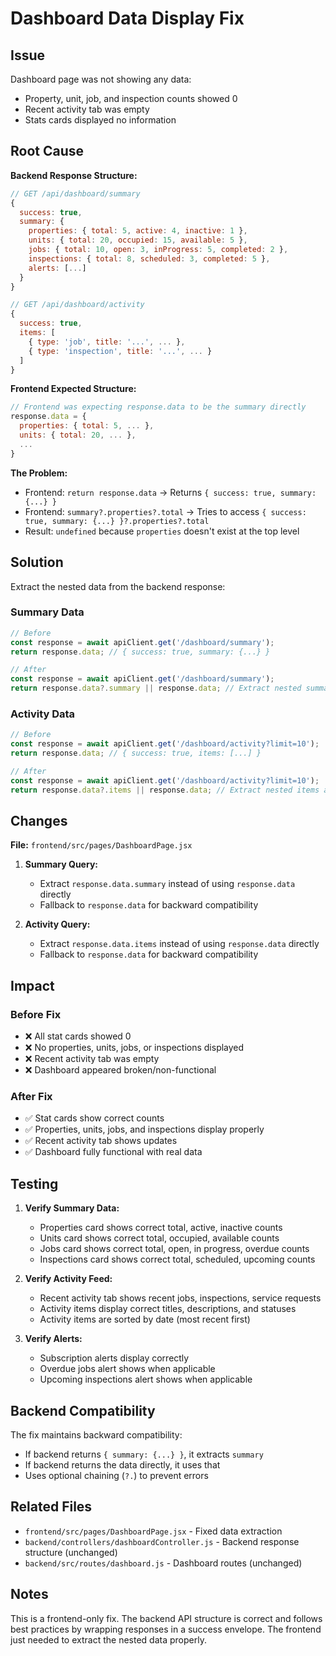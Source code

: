 # Dashboard Data Display Fix

## Issue

Dashboard page was not showing any data:
- Property, unit, job, and inspection counts showed 0
- Recent activity tab was empty
- Stats cards displayed no information

## Root Cause

**Backend Response Structure:**
```javascript
// GET /api/dashboard/summary
{
  success: true,
  summary: {
    properties: { total: 5, active: 4, inactive: 1 },
    units: { total: 20, occupied: 15, available: 5 },
    jobs: { total: 10, open: 3, inProgress: 5, completed: 2 },
    inspections: { total: 8, scheduled: 3, completed: 5 },
    alerts: [...]
  }
}

// GET /api/dashboard/activity
{
  success: true,
  items: [
    { type: 'job', title: '...', ... },
    { type: 'inspection', title: '...', ... }
  ]
}
```

**Frontend Expected Structure:**
```javascript
// Frontend was expecting response.data to be the summary directly
response.data = {
  properties: { total: 5, ... },
  units: { total: 20, ... },
  ...
}
```

**The Problem:**
- Frontend: `return response.data` → Returns `{ success: true, summary: {...} }`
- Frontend: `summary?.properties?.total` → Tries to access `{ success: true, summary: {...} }?.properties?.total`
- Result: `undefined` because `properties` doesn't exist at the top level

## Solution

Extract the nested data from the backend response:

### Summary Data
```javascript
// Before
const response = await apiClient.get('/dashboard/summary');
return response.data; // { success: true, summary: {...} }

// After
const response = await apiClient.get('/dashboard/summary');
return response.data?.summary || response.data; // Extract nested summary
```

### Activity Data
```javascript
// Before
const response = await apiClient.get('/dashboard/activity?limit=10');
return response.data; // { success: true, items: [...] }

// After
const response = await apiClient.get('/dashboard/activity?limit=10');
return response.data?.items || response.data; // Extract nested items array
```

## Changes

**File:** `frontend/src/pages/DashboardPage.jsx`

1. **Summary Query:**
   - Extract `response.data.summary` instead of using `response.data` directly
   - Fallback to `response.data` for backward compatibility

2. **Activity Query:**
   - Extract `response.data.items` instead of using `response.data` directly
   - Fallback to `response.data` for backward compatibility

## Impact

### Before Fix
- ❌ All stat cards showed 0
- ❌ No properties, units, jobs, or inspections displayed
- ❌ Recent activity tab was empty
- ❌ Dashboard appeared broken/non-functional

### After Fix
- ✅ Stat cards show correct counts
- ✅ Properties, units, jobs, and inspections display properly
- ✅ Recent activity tab shows updates
- ✅ Dashboard fully functional with real data

## Testing

1. **Verify Summary Data:**
   - Properties card shows correct total, active, inactive counts
   - Units card shows correct total, occupied, available counts
   - Jobs card shows correct total, open, in progress, overdue counts
   - Inspections card shows correct total, scheduled, upcoming counts

2. **Verify Activity Feed:**
   - Recent activity tab shows recent jobs, inspections, service requests
   - Activity items display correct titles, descriptions, and statuses
   - Activity items are sorted by date (most recent first)

3. **Verify Alerts:**
   - Subscription alerts display correctly
   - Overdue jobs alert shows when applicable
   - Upcoming inspections alert shows when applicable

## Backend Compatibility

The fix maintains backward compatibility:
- If backend returns `{ summary: {...} }`, it extracts `summary`
- If backend returns the data directly, it uses that
- Uses optional chaining (`?.`) to prevent errors

## Related Files

- `frontend/src/pages/DashboardPage.jsx` - Fixed data extraction
- `backend/controllers/dashboardController.js` - Backend response structure (unchanged)
- `backend/src/routes/dashboard.js` - Dashboard routes (unchanged)

## Notes

This is a frontend-only fix. The backend API structure is correct and follows best practices by wrapping responses in a success envelope. The frontend just needed to extract the nested data properly.
